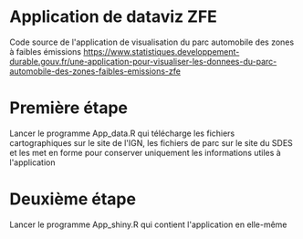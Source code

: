 # Application de dataviz ZFE
Code source de l'application de visualisation du parc automobile des zones à faibles émissions
https://www.statistiques.developpement-durable.gouv.fr/une-application-pour-visualiser-les-donnees-du-parc-automobile-des-zones-faibles-emissions-zfe

# Première étape 
Lancer le programme App_data.R qui télécharge les fichiers cartographiques sur le site de l'IGN, les fichiers de parc sur le site du SDES et les met en forme pour conserver uniquement les informations utiles à l'application

# Deuxième étape 
Lancer le programme App_shiny.R qui contient l'application en elle-même 
